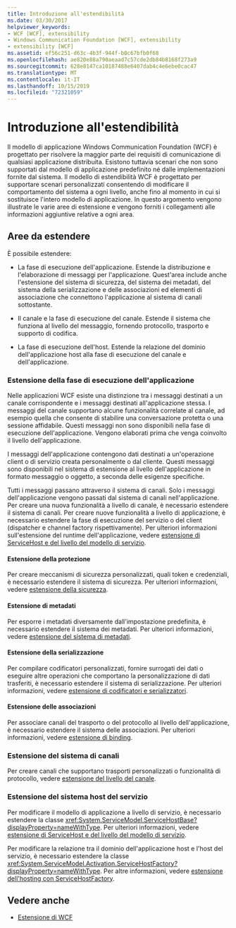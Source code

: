 ```yaml
---
title: Introduzione all'estendibilità
ms.date: 03/30/2017
helpviewer_keywords:
- WCF [WCF], extensibility
- Windows Communication Foundation [WCF], extensibility
- extensibility [WCF]
ms.assetid: ef56c251-d63c-4b3f-944f-b0c67bfb0f68
ms.openlocfilehash: ae820e88a790aeaad7c57cde2db84b8168f273a9
ms.sourcegitcommit: 628e8147ca10187488e6407dab4c4e6ebe0cac47
ms.translationtype: MT
ms.contentlocale: it-IT
ms.lasthandoff: 10/15/2019
ms.locfileid: "72321059"
---
```

# <a name="introduction-to-extensibility"></a>Introduzione all'estendibilità
Il modello di applicazione Windows Communication Foundation (WCF) è progettato per risolvere la maggior parte dei requisiti di comunicazione di qualsiasi applicazione distribuita. Esistono tuttavia scenari che non sono supportati dal modello di applicazione predefinito né dalle implementazioni fornite dal sistema. Il modello di estendibilità WCF è progettato per supportare scenari personalizzati consentendo di modificare il comportamento del sistema a ogni livello, anche fino al momento in cui si sostituisce l'intero modello di applicazione. In questo argomento vengono illustrate le varie aree di estensione e vengono forniti i collegamenti alle informazioni aggiuntive relative a ogni area.  
  
## <a name="areas-to-extend"></a>Aree da estendere  
 È possibile estendere:  
  
- La fase di esecuzione dell'applicazione. Estende la distribuzione e l'elaborazione di messaggi per l'applicazione. Quest'area include anche l'estensione del sistema di sicurezza, del sistema dei metadati, del sistema della serializzazione e delle associazioni ed elementi di associazione che connettono l'applicazione al sistema di canali sottostante.  
  
- Il canale e la fase di esecuzione del canale. Estende il sistema che funziona al livello del messaggio, fornendo protocollo, trasporto e supporto di codifica.  
  
- La fase di esecuzione dell'host. Estende la relazione del dominio dell'applicazione host alla fase di esecuzione del canale e dell'applicazione.  
  
### <a name="extending-the-application-runtime"></a>Estensione della fase di esecuzione dell'applicazione  
 Nelle applicazioni WCF esiste una distinzione tra i messaggi destinati a un canale corrispondente e i messaggi destinati all'applicazione stessa. I messaggi del canale supportano alcune funzionalità correlate al canale, ad esempio quella che consente di stabilire una conversazione protetta o una sessione affidabile. Questi messaggi non sono disponibili nella fase di esecuzione dell'applicazione. Vengono elaborati prima che venga coinvolto il livello dell'applicazione.  
  
 I messaggi dell'applicazione contengono dati destinati a un'operazione client o di servizio creata personalmente o dal cliente. Questi messaggi sono disponibili nel sistema di estensione al livello dell'applicazione in formato messaggio o oggetto, a seconda delle esigenze specifiche.  
  
 Tutti i messaggi passano attraverso il sistema di canali. Solo i messaggi dell'applicazione vengono passati dal sistema di canali nell'applicazione. Per creare una nuova funzionalità a livello di canale, è necessario estendere il sistema di canali. Per creare nuove funzionalità a livello di applicazione, è necessario estendere la fase di esecuzione del servizio o del client (dispatcher e channel factory rispettivamente). Per ulteriori informazioni sull'estensione del runtime dell'applicazione, vedere [estensione di ServiceHost e del livello del modello di servizio](./extending/extending-servicehost-and-the-service-model-layer.md).  
  
#### <a name="extending-security"></a>Estensione della protezione  
 Per creare meccanismi di sicurezza personalizzati, quali token e credenziali, è necessario estendere il sistema di sicurezza. Per ulteriori informazioni, vedere [estensione della sicurezza](./extending/extending-security.md).  
  
#### <a name="extending-metadata"></a>Estensione di metadati  
 Per esporre i metadati diversamente dall'impostazione predefinita, è necessario estendere il sistema dei metadati. Per ulteriori informazioni, vedere [estensione del sistema di metadati](./extending/extending-the-metadata-system.md).  
  
#### <a name="extending-serialization"></a>Estensione della serializzazione  
 Per compilare codificatori personalizzati, fornire surrogati dei dati o eseguire altre operazioni che comportano la personalizzazione di dati trasferiti, è necessario estendere il sistema di serializzazione. Per ulteriori informazioni, vedere [estensione di codificatori e serializzatori](./extending/extending-encoders-and-serializers.md).  
  
#### <a name="extending-bindings"></a>Estensione delle associazioni  
 Per associare canali del trasporto o del protocollo al livello dell'applicazione, è necessario estendere il sistema delle associazioni. Per ulteriori informazioni, vedere [estensione di binding](./extending/extending-bindings.md).  
  
### <a name="extending-the-channel-system"></a>Estensione del sistema di canali  
 Per creare canali che supportano trasporti personalizzati o funzionalità di protocollo, vedere [estensione del livello del canale](./extending/extending-the-channel-layer.md).  
  
### <a name="extending-the-service-hosting-system"></a>Estensione del sistema host del servizio  
 Per modificare il modello di applicazione a livello di servizio, è necessario estendere la classe <xref:System.ServiceModel.ServiceHostBase?displayProperty=nameWithType>. Per ulteriori informazioni, vedere [estensione di ServiceHost e del livello del modello di servizio](./extending/extending-servicehost-and-the-service-model-layer.md).  
  
 Per modificare la relazione tra il dominio dell'applicazione host e l'host del servizio, è necessario estendere la classe <xref:System.ServiceModel.Activation.ServiceHostFactory?displayProperty=nameWithType>. Per altre informazioni, vedere [estensione dell'hosting con ServiceHostFactory](./extending/extending-hosting-using-servicehostfactory.md).  
  
## <a name="see-also"></a>Vedere anche

- [Estensione di WCF](./extending/index.md)
